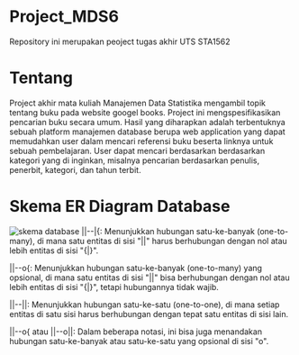 # Project_MDS6
Repository ini merupakan peoject tugas akhir UTS STA1562

# Tentang
Project akhir mata kuliah Manajemen Data Statistika mengambil topik tentang buku pada website googel books. Project ini mengspesifikasikan pencarian buku secara umum. Hasil yang diharapkan adalah terbentuknya sebuah platform manajemen database berupa web application yang dapat memudahkan user dalam mencari referensi buku beserta linknya untuk sebuah pembelajaran. User dapat mencari berdasarkan berdasarkan kategori yang di inginkan, misalnya pencarian berdasarkan penulis, penerbit, kategori, dan tahun terbit.

# Skema ER Diagram Database
![skema database](https://github.com/smutiah48/Project_MDS6/assets/158244552/8d1d16b5-5983-4104-8108-4be089b75a30)
||--|{: Menunjukkan hubungan satu-ke-banyak (one-to-many), di mana satu entitas di sisi "||" harus berhubungan dengan nol atau lebih entitas di sisi "{|}".

||--o{: Menunjukkan hubungan satu-ke-banyak (one-to-many) yang opsional, di mana satu entitas di sisi "||" bisa berhubungan dengan nol atau lebih entitas di sisi "{|}", tetapi hubungannya tidak wajib.

||--||: Menunjukkan hubungan satu-ke-satu (one-to-one), di mana setiap entitas di satu sisi harus berhubungan dengan tepat satu entitas di sisi lain.

||--o{ atau ||--o||: Dalam beberapa notasi, ini bisa juga menandakan hubungan satu-ke-banyak atau satu-ke-satu yang opsional di sisi "o".
